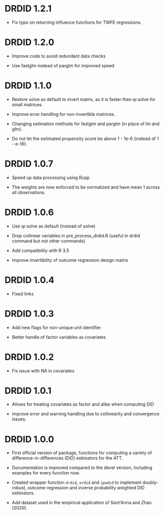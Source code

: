 # DRDID 1.2.1
  * Fix typo on returning influence functions for TWFE regressions.

# DRDID 1.2.0
  * Improve code to avoid redundant data checks
  
  * Use fastglm instead of parglm for improved speed

  
# DRDID 1.1.0
  * Restore solve as default to invert matrix, as it is faster than qr.solve for small matrices.
  
  * Improve error handling for non-invertible matrices.
  
  * Changing estimation methods for fastglm and parglm (in place of lm and glm).
  
  * Do not let the estimated propensity score be above 1 - 1e-6 (instead of 1 - e-16).

# DRDID 1.0.7
  * Speed up data processing using Rcpp
  
  * The weights are now enforced to be normalized and have mean 1 across all observations.

# DRDID 1.0.6
  * Use qr.solve as default (instead of solve)
  
  * Drop collinear variables in pre_process_drdid.R (useful in drdid command but not other commands)
  
  * Add compatibility with R 3.5
  
  * Improve invertibility of outcome regression design matrix
  
# DRDID 1.0.4
  * Fixed links
  
# DRDID 1.0.3
  * Add new flags for non-unique unit identifier
  
  * Better handle of factor variables as covariates

# DRDID 1.0.2
  * Fix issue with NA in covariates
  
# DRDID 1.0.1
  * Allows for treating covariates as factor and alike when computing DiD
  
  * Improve error and warning handling due to collinearity and convergence issues.
  
# DRDID 1.0.0
  * First official version of package, functions for computing a variety of difference-in-differences (DiD) estimators for the ATT. 
  
  * Documentation is improved compared to the devel version, including examples for every function now.
  
  * Created wrapper function `drdid`, `ordid` and `ipwdid` to implement doubly-robust, outcome regression and inverse probability weighted DID estimators.
  
  * Add dataset used in the empirical application of Sant'Anna and Zhao (2020).


